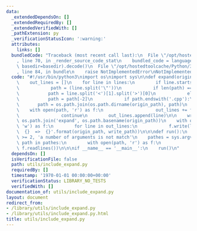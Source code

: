 ```yaml
---
data:
  _extendedDependsOn: []
  _extendedRequiredBy: []
  _extendedVerifiedWith: []
  _pathExtension: py
  _verificationStatusIcon: ':warning:'
  attributes:
    links: []
  bundledCode: "Traceback (most recent call last):\n  File \"/opt/hostedtoolcache/Python/3.8.5/x64/lib/python3.8/site-packages/onlinejudge_verify/documentation/build.py\"\
    , line 70, in _render_source_code_stat\n    bundled_code = language.bundle(stat.path,\
    \ basedir=basedir).decode()\n  File \"/opt/hostedtoolcache/Python/3.8.5/x64/lib/python3.8/site-packages/onlinejudge_verify/languages/python.py\"\
    , line 84, in bundle\n    raise NotImplementedError\nNotImplementedError\n"
  code: "#!/usr/bin/python3\nimport os\nimport sys\n\ndef expand(origin_path, lines):\n\
    \    out_lines = []\n    for line in lines:\n        if line.startswith('#include'):\n\
    \            path = (line.split('\"'))\n            if len(path) == 1:\n     \
    \           path = line.split('<')[1].split('>')[0]\n            else:\n     \
    \           path = path[-2]\n            if path.endswith('.cpp'):\n         \
    \       path = os.path.join(os.path.dirname(origin_path), path)\n            \
    \    with open(path, 'r') as f:\n                    out_lines += f.readlines()\n\
    \                continue\n        out_lines.append(line)\n\n    write_path =\
    \ os.path.join('expand', os.path.basename(origin_path))\n    with open(write_path,\
    \ 'w') as f:\n        for line in out_lines:\n            f.write(line)\n    print('expand:\
    \  {}  =>  {}'.format(origin_path, write_path))\n\n\ndef run():\n    assert len(sys.argv)\
    \ >= 2, 'a number of arguments is not match'\n    pathes = sys.argv[1:]\n    for\
    \ path in pathes:\n        with open(path, 'r') as f:\n            expand(path,\
    \ f.readlines())\n\n\nif __name__ == '__main__':\n    run()\n"
  dependsOn: []
  isVerificationFile: false
  path: utils/include_expand.py
  requiredBy: []
  timestamp: '1970-01-01 00:00:00+00:00'
  verificationStatus: LIBRARY_NO_TESTS
  verifiedWith: []
documentation_of: utils/include_expand.py
layout: document
redirect_from:
- /library/utils/include_expand.py
- /library/utils/include_expand.py.html
title: utils/include_expand.py
---
```

